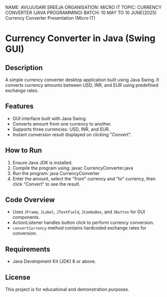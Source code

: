 NAME: AVUJUGARI SREEJA
ORGANISATION: MICRO IT
TOPIC: CURRENCY CONVERTER (JAVA PROGRAMMING)
BATCH: 10 MAY TO 10 JUNE(2025)
Currency Converter Presentation (Micro IT)
# Currency Converter in Java (Swing GUI)

## Description
A simple currency converter desktop application built using Java Swing. It converts currency amounts between USD, INR, and EUR using predefined exchange rates.

## Features
- GUI interface built with Java Swing.
- Converts amount from one currency to another.
- Supports three currencies: USD, INR, and EUR.
- Instant conversion result displayed on clicking "Convert".

## How to Run
1. Ensure Java JDK is installed.
2. Compile the program using:
javac CurrencyConverter.java
3. Run the program:
java CurrencyConverter
4. Enter the amount, select the "from" currency and "to" currency, then click "Convert" to see the result.

## Code Overview
- Uses `JFrame`, `JLabel`, `JTextField`, `JComboBox`, and `JButton` for GUI components.
- ActionListener handles button click to perform currency conversion.
- `convertCurrency` method contains hardcoded exchange rates for conversion.

## Requirements
- Java Development Kit (JDK) 8 or above.

## License
This project is for educational and demonstration purposes.

